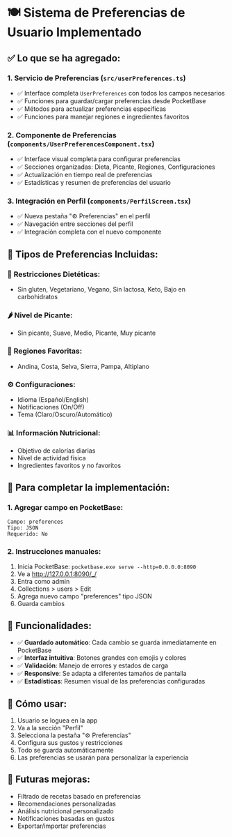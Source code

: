 # 🍽️ Sistema de Preferencias de Usuario Implementado

## ✅ Lo que se ha agregado:

### 1. **Servicio de Preferencias** (`src/userPreferences.ts`)
- ✅ Interface completa `UserPreferences` con todos los campos necesarios
- ✅ Funciones para guardar/cargar preferencias desde PocketBase
- ✅ Métodos para actualizar preferencias específicas
- ✅ Funciones para manejar regiones e ingredientes favoritos

### 2. **Componente de Preferencias** (`components/UserPreferencesComponent.tsx`)
- ✅ Interface visual completa para configurar preferencias
- ✅ Secciones organizadas: Dieta, Picante, Regiones, Configuraciones
- ✅ Actualización en tiempo real de preferencias
- ✅ Estadísticas y resumen de preferencias del usuario

### 3. **Integración en Perfil** (`components/PerfilScreen.tsx`)
- ✅ Nueva pestaña "⚙️ Preferencias" en el perfil
- ✅ Navegación entre secciones del perfil
- ✅ Integración completa con el nuevo componente

## 🎯 Tipos de Preferencias Incluidas:

### 🥗 **Restricciones Dietéticas:**
- Sin gluten, Vegetariano, Vegano, Sin lactosa, Keto, Bajo en carbohidratos

### 🌶️ **Nivel de Picante:**
- Sin picante, Suave, Medio, Picante, Muy picante

### 📍 **Regiones Favoritas:**
- Andina, Costa, Selva, Sierra, Pampa, Altiplano

### ⚙️ **Configuraciones:**
- Idioma (Español/English)
- Notificaciones (On/Off)
- Tema (Claro/Oscuro/Automático)

### 📊 **Información Nutricional:**
- Objetivo de calorías diarias
- Nivel de actividad física
- Ingredientes favoritos y no favoritos

## 🔧 Para completar la implementación:

### 1. **Agregar campo en PocketBase:**
```
Campo: preferences
Tipo: JSON
Requerido: No
```

### 2. **Instrucciones manuales:**
1. Inicia PocketBase: `pocketbase.exe serve --http=0.0.0.0:8090`
2. Ve a http://127.0.0.1:8090/_/
3. Entra como admin
4. Collections > users > Edit
5. Agrega nuevo campo "preferences" tipo JSON
6. Guarda cambios

## 🚀 Funcionalidades:

- ✅ **Guardado automático**: Cada cambio se guarda inmediatamente en PocketBase
- ✅ **Interfaz intuitiva**: Botones grandes con emojis y colores
- ✅ **Validación**: Manejo de errores y estados de carga
- ✅ **Responsive**: Se adapta a diferentes tamaños de pantalla
- ✅ **Estadísticas**: Resumen visual de las preferencias configuradas

## 📱 Cómo usar:

1. Usuario se loguea en la app
2. Va a la sección "Perfil"
3. Selecciona la pestaña "⚙️ Preferencias"  
4. Configura sus gustos y restricciones
5. Todo se guarda automáticamente
6. Las preferencias se usarán para personalizar la experiencia

## 🔮 Futuras mejoras:

- Filtrado de recetas basado en preferencias
- Recomendaciones personalizadas
- Análisis nutricional personalizado
- Notificaciones basadas en gustos
- Exportar/importar preferencias
